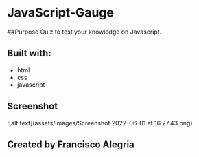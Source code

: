 # JavaScript-Gauge
##Purpose 
Quiz to test your knowledge on Javascript.

## Built with:
* html
* css
* javascript

## Screenshot 
![alt text](assets/images/Screenshot 2022-06-01 at 16.27.43.png)

## Created by Francisco Alegria
